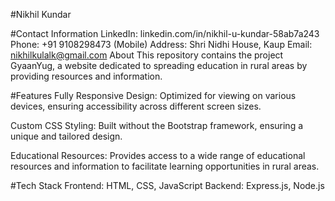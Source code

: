 #Nikhil Kundar

#Contact Information
LinkedIn: linkedin.com/in/nikhil-u-kundar-58ab7a243
Phone: +91 9108298473 (Mobile)
Address: Shri Nidhi House, Kaup
Email: nikhilkulalk@gmail.com
About
This repository contains the project GyaanYug, a website dedicated to spreading education in rural areas by providing resources and information.

#Features
Fully Responsive Design: Optimized for viewing on various devices, ensuring accessibility across different screen sizes.

Custom CSS Styling: Built without the Bootstrap framework, ensuring a unique and tailored design.

Educational Resources: Provides access to a wide range of educational resources and information to facilitate learning opportunities in rural areas.

#Tech Stack
Frontend: HTML, CSS, JavaScript
Backend: Express.js, Node.js
